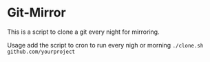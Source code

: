 # Git-Mirror
This is a script to clone a git every night for mirroring. 

Usage
add the script to cron to run every nigh or morning
<code>./clone.sh github.com/yourproject </code>
